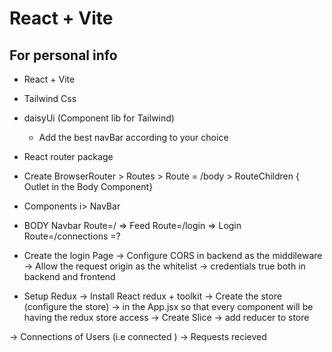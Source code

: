 # React + Vite
  ## For personal info


- React + Vite
- Tailwind Css
- daisyUi (Component lib for Tailwind)
   - Add the best navBar according to your choice 
- React router package  
- Create BrowserRouter > Routes > Route = /body > RouteChildren { Outlet in the Body Component} 

- Components
   i> NavBar


- BODY
    Navbar
    Route=/ => Feed
    Route=/login => Login
    Route=/connections =?


- Create the login Page 
  -> Configure CORS in backend as the middileware
  -> Allow the request origin as the whitelist
  -> credentials true both in backend and frontend

- Setup Redux
  -> Install React redux + toolkit
   -> Create the store (configure the store)
   -> <Provider></Provider> in the   App.jsx so that every component will be having the redux store access
   -> Create Slice 
   -> add reducer to store

-> Connections of Users (i.e connected )
-> Requests recieved 
   



